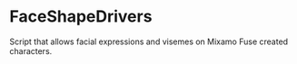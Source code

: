 # FaceShapeDrivers
Script that allows facial expressions and visemes on Mixamo Fuse created characters.

